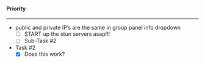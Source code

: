 #### Priority
---
* public and private IP’s are the same in group panel info dropdown</strike>
  - [ ] START up the stun servers asap!!!
  - [ ] Sub-Task #2
* Task #2
  - [x] Does this work?
